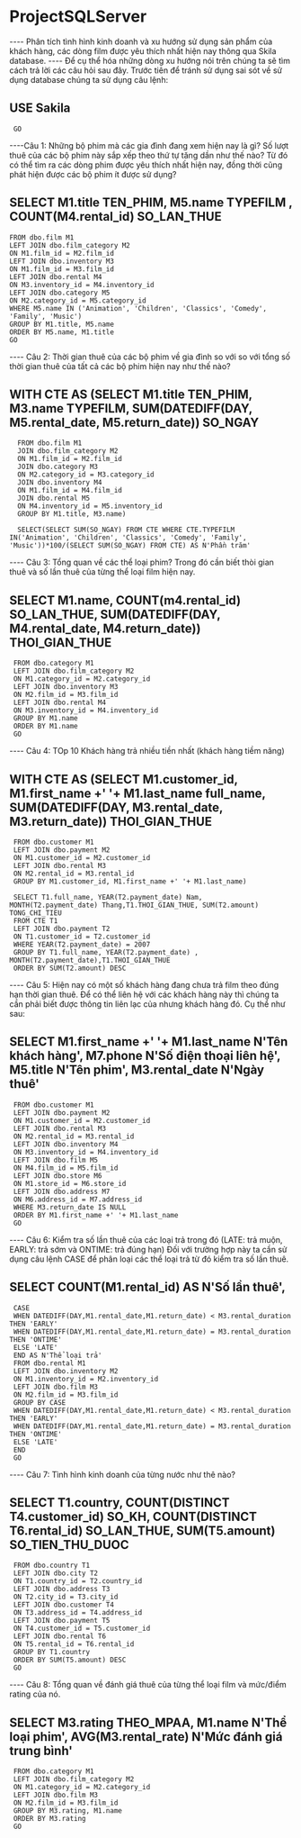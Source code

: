 # ProjectSQLServer
 
 ---- Phân tích tình hình kinh doanh và xu hướng sử dụng sản phẩm của khách hàng, các dòng film được yêu thích nhất hiện nay thông qua Skila database.
 ---- Để cụ thể hóa những dòng xu hướng nói trên chúng ta sẽ tìm cách trả lời các câu hỏi sau đây.
 Trước tiên để tránh sử dụng sai sót về sử dụng database chúng ta sử dụng câu lệnh:
 ##  USE Sakila
     GO
 ----Câu 1: Những bộ phim mà các gia đình đang xem hiện nay là gì? Số lượt thuê của các bộ phim này sắp xếp theo thứ tự tăng dần như thế nào? Từ đó có thể tìm ra các dòng phim được yêu thích nhất hiện nay, đồng thời cũng phát hiện được các bộ phim ít được sử dụng?
 ##    SELECT M1.title TEN_PHIM, M5.name TYPEFILM , COUNT(M4.rental_id) SO_LAN_THUE
    FROM dbo.film M1
    LEFT JOIN dbo.film_category M2
    ON M1.film_id = M2.film_id
    LEFT JOIN dbo.inventory M3
    ON M1.film_id = M3.film_id
    LEFT JOIN dbo.rental M4
    ON M3.inventory_id = M4.inventory_id
    LEFT JOIN dbo.category M5
    ON M2.category_id = M5.category_id
    WHERE M5.name IN ('Animation', 'Children', 'Classics', 'Comedy', 'Family', 'Music')
    GROUP BY M1.title, M5.name
    ORDER BY M5.name, M1.title
    GO
 ---- Câu 2: Thời gian thuê của các bộ phim về gia đình so với so với tổng số thời gian thuê của tất cả các bộ phim hiện nay như thế nào? 
 ##   WITH CTE AS (SELECT M1.title TEN_PHIM, M3.name TYPEFILM, SUM(DATEDIFF(DAY, M5.rental_date, M5.return_date)) SO_NGAY
      FROM dbo.film M1
      JOIN dbo.film_category M2
      ON M1.film_id = M2.film_id
      JOIN dbo.category M3
      ON M2.category_id = M3.category_id
      JOIN dbo.inventory M4
      ON M1.film_id = M4.film_id
      JOIN dbo.rental M5
      ON M4.inventory_id = M5.inventory_id
      GROUP BY M1.title, M3.name)

      SELECT(SELECT SUM(SO_NGAY) FROM CTE WHERE CTE.TYPEFILM IN('Animation', 'Children', 'Classics', 'Comedy', 'Family', 'Music'))*100/(SELECT SUM(SO_NGAY) FROM CTE) AS N'Phần trăm'
---- Câu 3: Tổng quan về các thể loại phim? Trong đó cần biết thòi gian thuê và số lần thuê của từng thể loại film hiện nay.
##   SELECT M1.name, COUNT(m4.rental_id) SO_LAN_THUE, SUM(DATEDIFF(DAY, M4.rental_date, M4.return_date)) THOI_GIAN_THUE
     FROM dbo.category M1
     LEFT JOIN dbo.film_category M2
     ON M1.category_id = M2.category_id
     LEFT JOIN dbo.inventory M3
     ON M2.film_id = M3.film_id
     LEFT JOIN dbo.rental M4
     ON M3.inventory_id = M4.inventory_id
     GROUP BY M1.name
     ORDER BY M1.name
     GO
---- Câu 4: TOp 10 Khách hàng trả nhiều tiền nhất (khách hàng tiềm năng)
##   WITH CTE AS (SELECT M1.customer_id, M1.first_name +' '+ M1.last_name full_name, SUM(DATEDIFF(DAY, M3.rental_date, M3.return_date)) THOI_GIAN_THUE
     FROM dbo.customer M1
     LEFT JOIN dbo.payment M2
     ON M1.customer_id = M2.customer_id
     LEFT JOIN dbo.rental M3
     ON M2.rental_id = M3.rental_id
     GROUP BY M1.customer_id, M1.first_name +' '+ M1.last_name)

     SELECT T1.full_name, YEAR(T2.payment_date) Nam, MONTH(T2.payment_date) Thang,T1.THOI_GIAN_THUE, SUM(T2.amount) TONG_CHI_TIEU
     FROM CTE T1
     LEFT JOIN dbo.payment T2
     ON T1.customer_id = T2.customer_id
     WHERE YEAR(T2.payment_date) = 2007
     GROUP BY T1.full_name, YEAR(T2.payment_date) , MONTH(T2.payment_date),T1.THOI_GIAN_THUE
     ORDER BY SUM(T2.amount) DESC
---- Câu 5: Hiện nay có một số khách hàng đang chưa trả film theo đúng hạn thời gian thuê. Để có thể liên hệ với các khách hàng này thì chúng ta cần phải biết được thông tin liên lạc của nhưng khách hàng đó. Cụ thể như sau:

##   SELECT M1.first_name +' '+ M1.last_name N'Tên khách hàng', M7.phone N'Số điện thoại liên hệ', M5.title N'Tên phim', M3.rental_date N'Ngày thuê'
     FROM dbo.customer M1
     LEFT JOIN dbo.payment M2
     ON M1.customer_id = M2.customer_id
     LEFT JOIN dbo.rental M3
     ON M2.rental_id = M3.rental_id
     LEFT JOIN dbo.inventory M4
     ON M3.inventory_id = M4.inventory_id
     LEFT JOIN dbo.film M5
     ON M4.film_id = M5.film_id
     LEFT JOIN dbo.store M6
     ON M1.store_id = M6.store_id
     LEFT JOIN dbo.address M7
     ON M6.address_id = M7.address_id
     WHERE M3.return_date IS NULL
     ORDER BY M1.first_name +' '+ M1.last_name
     GO
     
---- Câu 6: Kiểm tra số lần thuê của các loại trả trong đó (LATE: trả muộn, EARLY: trả sớm và ONTIME: trả đúng hạn)
Đối với trường hợp này ta cần sử dụng câu lệnh CASE để phân loại các thể loại trả từ đó kiểm tra số lần thuê.
##   SELECT COUNT(M1.rental_id) AS N'Số lần thuê', 
     CASE
     WHEN DATEDIFF(DAY,M1.rental_date,M1.return_date) < M3.rental_duration THEN 'EARLY'
     WHEN DATEDIFF(DAY,M1.rental_date,M1.return_date) = M3.rental_duration THEN 'ONTIME'
     ELSE 'LATE'
     END AS N'Thể loại trả'
     FROM dbo.rental M1
     LEFT JOIN dbo.inventory M2
     ON M1.inventory_id = M2.inventory_id
     LEFT JOIN dbo.film M3
     ON M2.film_id = M3.film_id
     GROUP BY CASE
     WHEN DATEDIFF(DAY,M1.rental_date,M1.return_date) < M3.rental_duration THEN 'EARLY'
     WHEN DATEDIFF(DAY,M1.rental_date,M1.return_date) = M3.rental_duration THEN 'ONTIME'
     ELSE 'LATE'
     END
     GO
     
---- Câu 7: Tình hình kinh doanh của từng nước như thê nào?
##   SELECT T1.country, COUNT(DISTINCT T4.customer_id) SO_KH, COUNT(DISTINCT T6.rental_id) SO_LAN_THUE, SUM(T5.amount) SO_TIEN_THU_DUOC
     FROM dbo.country T1
     LEFT JOIN dbo.city T2
     ON T1.country_id = T2.country_id
     LEFT JOIN dbo.address T3
     ON T2.city_id = T3.city_id
     LEFT JOIN dbo.customer T4
     ON T3.address_id = T4.address_id
     LEFT JOIN dbo.payment T5
     ON T4.customer_id = T5.customer_id
     LEFT JOIN dbo.rental T6
     ON T5.rental_id = T6.rental_id
     GROUP BY T1.country
     ORDER BY SUM(T5.amount) DESC
     GO
---- Câu 8: Tổng quan về đánh giá thuê của từng thể loại film và mức/điểm rating của nó.
##   SELECT M3.rating THEO_MPAA, M1.name N'Thể loại phim', AVG(M3.rental_rate) N'Mức đánh giá trung bình'
     FROM dbo.category M1
     LEFT JOIN dbo.film_category M2
     ON M1.category_id = M2.category_id
     LEFT JOIN dbo.film M3
     ON M2.film_id = M3.film_id
     GROUP BY M3.rating, M1.name
     ORDER BY M3.rating
     GO

 
